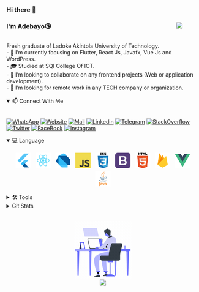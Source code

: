 ### Hi there  👋 

### I'm Adebayo😘 <img align="right" src="https://media.giphy.com/media/xUPGGDNsLvqsBOhuU0/giphy.gif" width="60">
<br/>
Fresh graduate of Ladoke Akintola University of Technology. <br/>
- 🎯 I’m currently focusing on Flutter, React Js, Javafx, Vue Js and WordPress. <br/>
- 🎓 Studied at SQI College Of ICT. <br/>
- 👯 I’m looking to collaborate on any frontend projects (Web or application development).<br/>
- 🤔 I’m looking for remote work in any TECH company or organization.
<br/>
<br/>

<details open>
<summary> 
📫 Connect With Me  
</summary>
<br>

[![WhatsApp](https://img.shields.io/badge/WHATSAPP-%2325D366.svg?&style=for-the-badge&logo=whatsapp&logoColor=white)](https://wa.me/2348140615129)
[![Website](https://img.shields.io/badge/-Website-grey?style=for-the-badge&logo=google-chrome&logoColor=white)](https://github.com/adebayoAdesina)
[![Mail](https://img.shields.io/badge/-Mail-D14836?style=for-the-badge&logo=Gmail&logoColor=white)](mailto:adebayoadesina789@gmail.com)
[![Linkedin](https://img.shields.io/badge/-LinkedIn-blue?style=for-the-badge&logo=Linkedin&logoColor=white)](https://www.linkedin.com/in/adebayo-adesina-547491206/)
[![Telegram](https://img.shields.io/badge/-Telegram-26A5E4?style=for-the-badge&logo=Telegram&logoColor=white)](https://t.me/.....)
[![StackOverflow](https://img.shields.io/badge/Stack_Overflow-FE7A16?style=for-the-badge&logo=stack-overflow&logoColor=white)](https://stackoverflow.com/users/17396574/adebayo-adesina)
[![Twitter](https://img.shields.io/badge/Twitter-1DA1F2?style=for-the-badge&logo=twitter&logoColor=white)](https://twitter.com/adesin18)
[![FaceBook](https://img.shields.io/badge/Facebook-1877F2?style=for-the-badge&logo=facebook&logoColor=white)](https://www.facebook.com/ade.12345678910/)
[![Instagram](https://img.shields.io/badge/Instagram-E4405F?style=for-the-badge&logo=instagram&logoColor=white)](https://www.instagram.com/adebayoadesina789/)

</details>


<!--
## - 📫 How to reach me: ... <br>
      <p align="center">
        <a href="" target="_blank" rel="noopener noreferrer"> <img src="https://raw.githubusercontent.com/iconic/open-iconic/master/svg/globe.svg" alt="Python" height="40" style="vertical-align:top; margin:4px"> </a>
        <a href="https://www.linkedin.com/in/adebayo-adesina-547491206/" target="_blank" rel="noopener noreferrer"> <img src="https://cdn.jsdelivr.net/npm/simple-icons@v3/icons/linkedin.svg" alt="Python" height="40" style="vertical-align:top; margin:4px"></a>
        <a href="mailto:adebayoadesina789@gmail.com"> <img src="https://cdn.jsdelivr.net/npm/simple-icons@v3/icons/gmail.svg" alt="Python" height="40" style="vertical-align:top; margin:4px"></a>
      </p>
-->

<details open>
<summary> 
💻 Language
</summary>
  <p align="center">
      <img src="https://raw.githubusercontent.com/github/explore/80688e429a7d4ef2fca1e82350fe8e3517d3494d/topics/flutter/flutter.png" alt="flutter" height="40" style="vertical-align:top; margin:4px">
      <img src="https://raw.githubusercontent.com/github/explore/80688e429a7d4ef2fca1e82350fe8e3517d3494d/topics/react/react.png" alt="react" height="40" style="vertical-align:top; margin:4px">
      <img src="https://raw.githubusercontent.com/github/explore/80688e429a7d4ef2fca1e82350fe8e3517d3494d/topics/dart/dart.png" alt="dart" height="40" style="vertical-align:top; margin:4px">
      <img src="https://raw.githubusercontent.com/github/explore/80688e429a7d4ef2fca1e82350fe8e3517d3494d/topics/javascript/javascript.png" alt="Javascript" height="40" style="vertical-align:top; margin:4px">
      <img src="https://raw.githubusercontent.com/github/explore/80688e429a7d4ef2fca1e82350fe8e3517d3494d/topics/css/css.png" alt="css" height="40" style="vertical-align:top; margin:4px">
      <img src="https://raw.githubusercontent.com/github/explore/80688e429a7d4ef2fca1e82350fe8e3517d3494d/topics/bootstrap/bootstrap.png" alt="bootstrap" height="40" style="vertical-align:top; margin:4px">
      <img src="https://raw.githubusercontent.com/github/explore/80688e429a7d4ef2fca1e82350fe8e3517d3494d/topics/html/html.png" alt="html" height="40" style="vertical-align:top; margin:4px">
      <img src="https://raw.githubusercontent.com/github/explore/80688e429a7d4ef2fca1e82350fe8e3517d3494d/topics/firebase/firebase.png" alt="firebase" height="40" style="vertical-align:top; margin:4px">
      <img src="https://raw.githubusercontent.com/github/explore/80688e429a7d4ef2fca1e82350fe8e3517d3494d/topics/vue/vue.png" alt="vue" height="40" style="vertical-align:top; margin:4px">
        <img src="https://raw.githubusercontent.com/github/explore/80688e429a7d4ef2fca1e82350fe8e3517d3494d/topics/java/java.png" alt="java" height="40" style="vertical-align:top; margin:4px">
  </p>
</details>

<details close>
<summary> 
🛠 Tools
</summary>

![VSCode](https://img.shields.io/badge/Visual_Studio_Code-0078D4?style=for-the-badge&logo=visual%20studio%20code&logoColor=white) 
![IntelliJ](https://img.shields.io/badge/IntelliJ_IDEA-000000.svg?style=for-the-badge&logo=intellij-idea&logoColor=white)
<img src="https://cdn.worldvectorlogo.com/logos/github-icon-1.svg" width="50"/>
![Edge](https://img.shields.io/badge/Microsoft_Edge-0078D7?style=for-the-badge&logo=Microsoft-edge&logoColor=white)
</details>
      
<details close>
<summary>
Git Stats
</summary>
      <br>
      
![Anurag's GitHub stats](https://github-readme-stats.vercel.app/api?username=adebayoAdesina&show_icons=true&theme=tokyonight) 
 <br>
![Top Langs](https://github-readme-stats.vercel.app/api/top-langs/?username=adebayoAdesina&theme=tokyonight&layout=compact)
</details>



<br/>
<p align="center">
<img src="Images/coding.gif" />
      <br/>
      <img src="https://img.shields.io/badge/-contributions_welcome-brightgreen.svg" />
      <p/>
